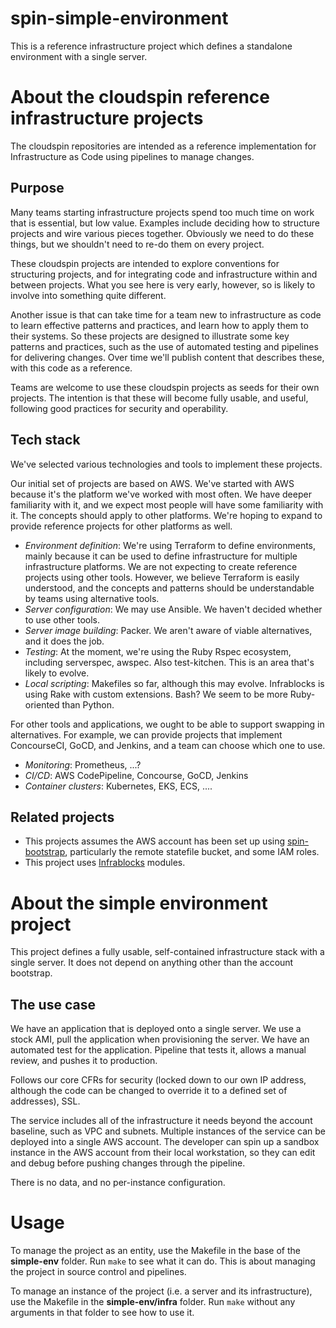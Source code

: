 
# spin-simple-environment

This is a reference infrastructure project which defines a standalone environment with a single server.


# About the cloudspin reference infrastructure projects

The cloudspin repositories are intended as a reference implementation for Infrastructure as Code using pipelines to manage changes.


## Purpose

Many teams starting infrastructure projects spend too much time on work that is essential, but low value. Examples include deciding how to structure projects and wire various pieces together. Obviously we need to do these things, but we shouldn't need to re-do them on every project.

These cloudspin projects are intended to explore conventions for structuring projects, and for integrating code and infrastructure within and between projects. What you see here is very early, however, so is likely to involve into something quite different.

Another issue is that can take time for a team new to infrastructure as code to learn effective patterns and practices, and learn how to apply them to their systems. So these projects are designed to illustrate some key patterns and practices, such as the use of automated testing and pipelines for delivering changes. Over time we'll publish content that describes these, with this code as a reference.

Teams are welcome to use these cloudspin projects as seeds for their own projects. The intention is that these will become fully usable, and useful, following good practices for security and operability.


## Tech stack

We've selected various technologies and tools to implement these projects.

Our initial set of projects are based on AWS. We've started with AWS because it's the platform we've worked with most often. We have deeper familiarity with it, and we expect most people will have some familiarity with it. The concepts should apply to other platforms. We're hoping to expand to provide reference projects for other platforms as well.

- *Environment definition*: We're using Terraform to define environments, mainly because it can be used to define infrastructure for multiple infrastructure platforms. We are not expecting to create reference projects using other tools. However, we believe Terraform is easily understood, and the concepts and patterns should be understandable by teams using alternative tools.
- *Server configuration*: We may use Ansible. We haven't decided whether to use other tools.
- *Server image building*: Packer. We aren't aware of viable alternatives, and it does the job.
- *Testing*: At the moment, we're using the Ruby Rspec ecosystem, including serverspec, awspec. Also test-kitchen. This is an area that's likely to evolve.
- *Local scripting*: Makefiles so far, although this may evolve. Infrablocks is using Rake with custom extensions. Bash? We seem to be more Ruby-oriented than Python.

For other tools and applications, we ought to be able to support swapping in alternatives. For example, we can provide projects that implement ConcourseCI, GoCD, and Jenkins, and a team can choose which one to use.

- *Monitoring*: Prometheus, ...?
- *CI/CD*: AWS CodePipeline, Concourse, GoCD, Jenkins
- *Container clusters*: Kubernetes, EKS, ECS, ....


## Related projects

- This projects assumes the AWS account has been set up using [spin-bootstrap](https://github.com/kief/spin-bootstrap), particularly the remote statefile bucket, and some IAM roles.
- This project uses [Infrablocks](https://github.com/infrablocks) modules.


# About the simple environment project

This project defines a fully usable, self-contained infrastructure stack with a single server. It does not depend on anything other than the account bootstrap.

## The use case

We have an application that is deployed onto a single server. We use a stock AMI, pull the application when provisioning the server. We have an automated test for the application. Pipeline that tests it, allows a manual review, and pushes it to production.

Follows our core CFRs for security (locked down to our own IP address, although the code can be changed to override it to a defined set of addresses), SSL.

The service includes all of the infrastructure it needs beyond the account baseline, such as VPC and subnets. Multiple instances of the service can be deployed into a single AWS account. The developer can spin up a sandbox instance in the AWS account from their local workstation, so they can edit and debug before pushing changes through the pipeline.

There is no data, and no per-instance configuration.

# Usage

To manage the project as an entity, use the Makefile in the base of the **simple-env** folder. Run `make` to see what it can do. This is about managing the project in source control and pipelines.

To manage an instance of the project (i.e. a server and its infrastructure), use the Makefile in the **simple-env/infra** folder. Run `make` without any arguments in that folder to see how to use it.

